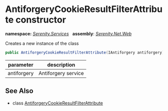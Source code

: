 # AntiforgeryCookieResultFilterAttribute constructor
**namespace:** *[Serenity.Services](../../README.md#serenity.services-namespace)*   **assembly**: *[Serenity.Net.Web](../../README.md)*

Creates a new instance of the class

```csharp
public AntiforgeryCookieResultFilterAttribute(IAntiforgery antiforgery)
```

| parameter | description |
| --- | --- |
| antiforgery | Antiforgery service |

## See Also

* class [AntiforgeryCookieResultFilterAttribute](../AntiforgeryCookieResultFilterAttribute.md)